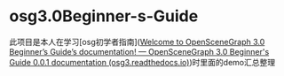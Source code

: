 # osg3.0Beginner-s-Guide

此项目是本人在学习[osg初学者指南]([Welcome to OpenSceneGraph 3.0 Beginner’s Guide’s documentation! — OpenSceneGraph 3.0 Beginner's Guide 0.0.1 documentation (osg3.readthedocs.io)](https://osg3.readthedocs.io/en/latest/index.html))时里面的demo汇总整理